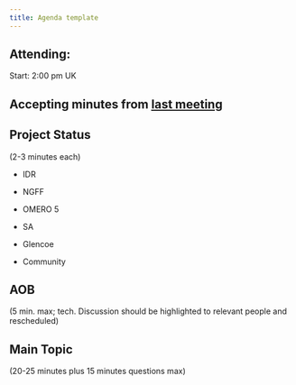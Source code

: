 ```yaml
---
title: Agenda template
---
```


## Attending:

Start: 2:00 pm UK

## Accepting minutes from [<u>last meeting</u>](https://github.com/ome/meeting-minutes)

## Project Status

(2-3 minutes each)

- IDR

- NGFF

- OMERO 5

- SA

- Glencoe

- Community

## AOB

(5 min. max; tech. Discussion should be highlighted to relevant people and rescheduled)

## Main Topic

(20-25 minutes plus 15 minutes questions max)

